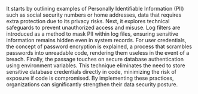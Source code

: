  It starts by outlining examples of Personally Identifiable Information (PII) such as social security numbers or home addresses, data that requires extra protection due to its privacy risks.  Next, it explores technical safeguards to prevent unauthorized access and misuse.  Log filters are introduced as a method to mask PII within log files, ensuring sensitive information remains hidden even in system records.  For user credentials, the concept of password encryption is explained, a process that scrambles passwords into unreadable code, rendering them useless in the event of a breach.  Finally, the passage touches on secure database authentication using environment variables. This technique eliminates the need to store sensitive database credentials directly in code, minimizing the risk of exposure if code is compromised. By implementing these practices, organizations can significantly strengthen their data security posture.
